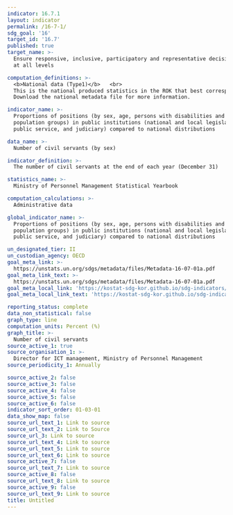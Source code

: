 ```yaml
---
indicator: 16.7.1
layout: indicator
permalink: /16-7-1/
sdg_goal: '16'
target_id: '16.7'
published: true
target_name: >-
  Ensure responsive, inclusive, participatory and representative decision-making
  at all levels

computation_definitions: >-
  <b>National data (Type1)</b>   <br>
  This is the national produced statistics in the ROK that best corresponds to the definition of UN SDGs indicators. <br>
  Download the national metadata file for more information.

indicator_name: >-
  Proportions of positions (by sex, age, persons with disabilities and
  population groups) in public institutions (national and local legislatures,
  public service, and judiciary) compared to national distributions

data_name: >-
  Number of civil servants (by sex) 

indicator_definition: >-
  The number of civil servants at the end of each year (December 31) 

statistics_name: >-
  Ministry of Personnel Management Statistical Yearbook

computation_calculations: >-
  Administrative data

global_indicator_name: >-
  Proportions of positions (by sex, age, persons with disabilities and
  population groups) in public institutions (national and local legislatures,
  public service, and judiciary) compared to national distributions

un_designated_tier: II
un_custodian_agency: OECD
goal_meta_link: >-
  https://unstats.un.org/sdgs/metadata/files/Metadata-16-07-01a.pdf   
goal_meta_link_text: >-
  https://unstats.un.org/sdgs/metadata/files/Metadata-16-07-01a.pdf   
goal_meta_local_link: 'https://kostat-sdg-kor.github.io/sdg-indicators/public/data/Metadata-16-07-01_ENG.pdf'
goal_meta_local_link_text: 'https://kostat-sdg-kor.github.io/sdg-indicators/public/data/Metadata-16-07-01_ENG.pdf'

reporting_status: complete
data_non_statistical: false
graph_type: line
computation_units: Percent (%)
graph_title: >-
  Number of civil servants
source_active_1: true
source_organisation_1: >-
  Director for ICT management, Ministry of Personnel Management 
source_periodicity_1: Annually 

source_active_2: false
source_active_3: false
source_active_4: false
source_active_5: false
source_active_6: false
indicator_sort_order: 01-03-01
data_show_map: false
source_url_text_1: Link to source
source_url_text_2: Link to Source
source_url_3: Link to source
source_url_text_4: Link to source
source_url_text_5: Link to source
source_url_text_6: Link to source
source_active_7: false
source_url_text_7: Link to source
source_active_8: false
source_url_text_8: Link to source
source_active_9: false
source_url_text_9: Link to source
title: Untitled
---
```

